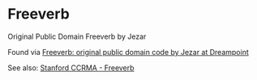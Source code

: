 # Freeverb

Original Public Domain Freeverb by Jezar

Found via [Freeverb: original public domain code by Jezar at Dreampoint](http://blog.bjornroche.com/2012/06/freeverb-original-public-domain-code-by.html)

See also: [Stanford CCRMA - Freeverb](https://ccrma.stanford.edu/~jos/pasp/Freeverb.html)
